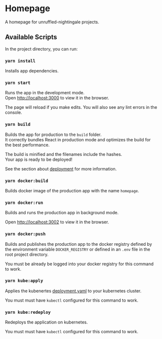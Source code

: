 
# Homepage

A homepage for unruffled-nightingale projects. 

## Available Scripts

In the project directory, you can run:

### `yarn install`

Installs app dependencies.

### `yarn start`

Runs the app in the development mode.\
Open [http://localhost:3000](http://localhost:3000) to view it in the browser.

The page will reload if you make edits.
You will also see any lint errors in the console.

### `yarn build`

Builds the app for production to the `build` folder.\
It correctly bundles React in production mode and optimizes the build for the best performance.

The build is minified and the filenames include the hashes.\
Your app is ready to be deployed!

See the section about [deployment](https://facebook.github.io/create-react-app/docs/deployment) for more information.

### `yarn docker:build`

Builds docker image of the production app with the name `homepage`.


### `yarn docker:run`

Builds and runs the production app in background mode. 

Open [http://localhost:3002](http://localhost:3002) to view it in the browser.

### `yarn docker:push`

Builds and publishes the production app to the docker registry defined by the environment variable `DOCKER_REGISTRY`
or defined in an `.env` file in the root project directory.

You must be already be logged into your docker registry for this command to work. 

### `yarn kube:apply`

Applies the kubenertes [deployment.yaml](./kube/deployment.yaml) to your kubernetes cluster.

You must must have `kubectl` configured for this command to work.

### `yarn kube:redeploy`

Redeploys the application on kubernetes.

You must must have `kubectl` configured for this command to work.
